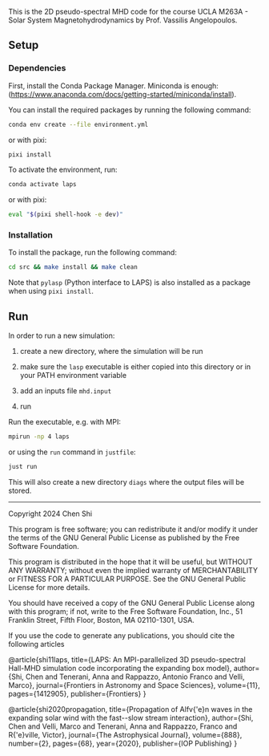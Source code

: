 This is the 2D pseudo-spectral MHD code for the course UCLA M263A - Solar System Magnetohydrodynamics by Prof. Vassilis Angelopoulos.

## Setup

### Dependencies

First, install the Conda Package Manager. Miniconda is enough: (https://www.anaconda.com/docs/getting-started/miniconda/install).

You can install the required packages by running the following command:

```sh
conda env create --file environment.yml
```

or with pixi:

```sh
pixi install
```

To activate the environment, run:

```sh
conda activate laps
```

or with pixi:

```sh
eval "$(pixi shell-hook -e dev)"
```

### Installation

To install the package, run the following command:

```sh
cd src && make install && make clean
```

Note that `pylasp` (Python interface to LAPS) is also installed as a package when using `pixi install`.

## Run

In order to run a new simulation:

1. create a new directory, where the simulation will be run

2. make sure the `lasp` executable is either copied into this directory or in your PATH environment variable

3. add an inputs file `mhd.input`

4. run

Run the executable, e.g. with MPI:

```sh
mpirun -np 4 laps
```

or using the `run` command in `justfile`:

```sh
just run
```

This will also create a new directory `diags` where the output files will be stored.

<hr>

Copyright 2024 Chen Shi

This program is free software; you can redistribute it and/or modify it under the terms of the GNU General Public License as published by the Free Software Foundation.

This program is distributed in the hope that it will be useful, but WITHOUT ANY WARRANTY; without even the implied warranty of MERCHANTABILITY or FITNESS FOR A PARTICULAR PURPOSE. See the GNU General Public License for more details.

You should have received a copy of the GNU General Public License along with this program; if not, write to the Free Software Foundation, Inc., 51 Franklin Street, Fifth Floor, Boston, MA 02110-1301, USA.

If you use the code to generate any publications, you should cite the following articles 

@article{shi11laps, title={LAPS: An MPI-parallelized 3D pseudo-spectral Hall-MHD simulation code incorporating the expanding box model}, author={Shi, Chen and Tenerani, Anna and Rappazzo, Antonio Franco and Velli, Marco}, journal={Frontiers in Astronomy and Space Sciences}, volume={11}, pages={1412905}, publisher={Frontiers} }

@article{shi2020propagation, title={Propagation of Alfv{'e}n waves in the expanding solar wind with the fast--slow stream interaction}, author={Shi, Chen and Velli, Marco and Tenerani, Anna and Rappazzo, Franco and R{'e}ville, Victor}, journal={The Astrophysical Journal}, volume={888}, number={2}, pages={68}, year={2020}, publisher={IOP Publishing} }
